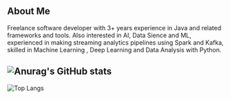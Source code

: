 ## About Me
Freelance software developer with 3+ years experience in Java and related frameworks and tools. Also interested in AI, Data Sience and ML, experienced in making streaming analytics pipelines using Spark and Kafka, skilled in Machine Learning , Deep Learning and Data Analysis with Python.


![Anurag's GitHub stats](https://github-readme-stats.vercel.app/api?username=meysam-amini&show_icons=true&theme=highcontrast)
---
![Top Langs](https://github-readme-stats.vercel.app/api/top-langs/?username=meysam-amini&hide_progress=true)
<!--
**meysam-amini/meysam-amini** is a ✨ _special_ ✨ repository because its `README.md` (this file) appears on your GitHub profile.

Here are some ideas to get you started:

- 🔭 I’m currently working on ...
- 🌱 I’m currently learning ...
- 👯 I’m looking to collaborate on ...
- 🤔 I’m looking for help with ...
- 💬 Ask me about ...
- 📫 How to reach me: ...
- 😄 Pronouns: ...
- ⚡ Fun fact: ...
-->
